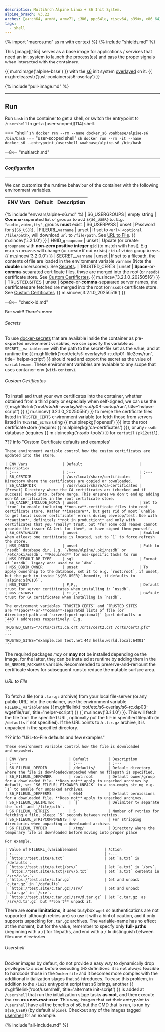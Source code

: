 ```yaml
---
description: MultiArch Alpine Linux + S6 Init System.
alpine_branch: v3.22
arches: [aarch64, armhf, armv7l, i386, ppc64le, riscv64, s390x, x86_64]
tags:
  - shell
---
```


{% import "macros.md" as m with context %}
{% include "shields.md" %}

This [image][155] serves as a base image for applications
/ services that need an init system to launch the process(es) and
pass the proper signals when interacted with the containers.

{{ m.srcimage('alpine-base') }} with the [s6][1] init system
[overlayed][2] on it. {{ m.ghreleasestr('just-containers/s6-overlay') }}

{% include "pull-image.md" %}

---
Run
---

Run `bash` in the container to get a shell, or switch the
entrypoint to `/usershell` to get a [user-scoped][114] shell.

=== "shell"
    ``` sh
    docker run --rm --name docker_s6 woahbase/alpine-s6 /bin/bash
    ```
=== "user-scoped shell"
    ``` sh
    docker run --rm -it --name docker_s6 --entrypoint /usershell woahbase/alpine-s6 /bin/bash
    ```

--8<-- "multiarch.md"

---
##### Configuration
---

We can customize the runtime behaviour of the container with the
following environment variables.

| ENV Vars          | Default         | Description
| :---              | :---            | :---
{% include "envvars/alpine-s6.md" %}
| S6_USERGROUPS     | empty string    | **Comma**-separated list of groups to add `${S6_USER}` to. E.g. `"audio,video,tty"`, groups **must** exist.
| S6_USERPASS       | unset           | Password for `${S6_USER}`.
| FILEURL_`varname` | unset           | If set to `<url>|<optional /file/path>`, will download `url` to `/file/path`. See [URL to File](#url-to-file). {{ m.sincev('3.2.1.0') }}
| HGID_`groupname`  | unset           | Update (or create) `groupname` with **non-zero positive integer** `gid` (to match with host). E.g `HGID_VIDEO=995` will change (or create if not exists) `gid` of `video` group to `995`. {{ m.sincev('3.2.0.0') }}
| SECRET__`varname` | unset           | If set to a filepath, the contents of file are loaded in the environment variable `varname` (Note the **double** underscores). See [Secrets](#secrets).
| TRUSTED_CERTS     | unset           | **Space**-or-**comma**-separated certificate files, those are merged into the root (or `nssdb`) certificate store. See [Custom Certificates](#custom-certificates). {{ m.sincev('3.2.1.0_20250516') }}
| TRUSTED_SITES     | unset           | **Space**-or-**comma**-separated server names, the certificates are fetched are merged into the root (or `nssdb`) certificate store. See [Custom Certificates](#custom-certificates). {{ m.sincev('3.2.1.0_20250516') }}

--8<-- "check-id.md"

But wait!! There's more...

###### Secrets

To use [docker-secrets][3] that are available inside the container
as pre-exported environment variables, we can specify the variable
as `SECRET__variablename` with the path to the secret-file set
as the value, and at runtime the {{
m.ghfilelink('root/etc/s6-overlay/s6-rc.d/p01-file2env/run',
title='helper-script') }} should read and export the secret as
the value of `variablename`. These environment variables are
available to any scope that uses container-env (`with-contenv`).

###### Custom Certificates

To install and trust your own certificates into the container,
whether obtained from a third party or especially when
self-signed, we can use the {{
m.ghfilelink('root/etc/s6-overlay/s6-rc.d/p04-certup/run',
title='helper-script') }} {{ m.sincev('3.2.1.0_20250516') }} to merge the
certificate files listed in `TRUSTED_CERTS` environment variable
(or fetch those from servers listed in `TRUSTED_SITES` using
{{ m.alpinepkg('openssl') }}) into the root certificate store
(requires {{ m.alpinepkg('ca-certificates') }}), or any `nssdb`
database (requires {{ m.alpinepkg('nssdb-tools') }} for
`certutil` / `pk12util`).

??? info "Custom Certificate defaults and examples"

    These environment variable control how the custom certificates are
    updated into the store.

    | ENV Vars                | Default                          | Description
    | :---                    | :---                             | :---
    | S6_CERTDIR              | /usr/local/share/certificates    | Directory where the certificates are copied or downloaded.
    | S6_CACERTDIR            | /usr/local/share/ca-certificates | (Preset) Directory where the CA certificates are (checked and if success) moved into, before merge. This ensures we don't end up adding non-CA certificates in the root certificate store.
    | S6_CACERT_INCLUDE_NONCA | unset                            | Set to `true` to enable including **non-ca**-certificate files into root certificate store. Rather **insecure**, but gets rid of most `unable to get local issuer certificate` errors during develop/test. Use with **caution**, definitely **not in production** and only with certificates that you *really* trust, but *for some odd reason cannot provide the issuer-CA-Cert for them*, or have signed them yourself.
    | S6_CERTUPDATE           | unset                            | Enabled when atleast one certificate is located, set to `1` to force-refresh the store.
    | NSS_DBDIR               | unset                            | Path to `nssdb` database dir. E.g. `/home/alpine/.pki/nssdb` or `/etc/pki/nssdb`. **Required** for nss-specific tasks to run.
    | NSS_DEFAULT_DB_TYPE     | sql                              | Format of `nssdb`, legacy ones used to be `dbm`.
    | NSS_DBDIR_OWNER         | unset                            | To apply ownership to the database, set it to e.g. `root:root`, if unset, but the path in inside `${S6_USER}`-homedir, it defaults to `alpine:${PGID}`.
    | NSS_TRUST               | P,P,,                            | Default trust for server certificates when installing in `nssdb`.
    | NSS_CATRUST             | CT,C,C,                          | Default trust for CA certificates when installing in `nssdb`.

    The environment variables `TRUSTED_CERTS` and `TRUSTED_SITES`
    are **space**-or-**comma**-separated lists of file (or
    directory) path and `server[:port-optional]` (port defaults to
    `443`) addresses respectively. E.g.
    ```
    TRUSTED_CERTS="/crts/cert1.ca.crt /crts/cert2.crt /crts/cert3.pfx"
    ```
    ```
    TRUSTED_SITES="example.com test.net:443 hello.world.local:64801"
    ```

The required packages *may* or **may not** be installed
depending on the image, for the latter, they can be installed
at runtime by adding them in the `S6_NEEDED_PACKAGES`
variable. Recommended to preserve-and-remount the certificate
stores for subsequent runs to reduce the mutable surface area.

###### URL to File

To fetch a file (or a `.tar.gz` archive) from your local
file-server (or any public URL) into the container, use the
environment variable `FILEURL_variablename`
{{ m.ghfilelink('root/etc/s6-overlay/s6-rc.d/p03-wgetfile/run',
title='helper-script') }} {{ m.sincev('3.2.1.0') }}. This will
fetch the file from the specified URL, optionally put the file
in specified filepath (in `/defaults` if not specified). If
the URL points to a `.tar.gz` archive, it is unpacked in the
specified directory.

??? info "URL-to-File defaults and few examples"

    These environment variable control how the file is downloaded
    and unpacked.

    | ENV Vars                   | Default         | Description
    | :---                       | :---            | :---
    | S6_FILEURL_DEFDIR          | /defaults/      | Default directory where the file is downloaded/unpacked when no filepath is specified.
    | S6_FILEURL_DEFOWNER        | root:root       | Default owner/group for a downloaded file. **Does not** apply to unpacked archives by default, set `S6_FILEURL_FIXOWNER_UNPACK` to a non-empty string e.g. `1` to enable for unpacked archives.
    | S6_FILEURL_DEFPERMS        | 0644            | Default permissions for a downloaded file. **Does not** apply to unpacked archives.
    | S6_FILEURL_DELIMITER       | `|`             | Delimiter to separate the `url` and `/file/path`.
    | S6_FILEURL_RETRIES         | 5               | Number of retries for fetching a file, sleeps `5` seconds between retries.
    | S6_FILEURL_STRIPCOMPONENTS | 0               | For stripping directories when unpacking a downloaded archive.
    | S6_FILEURL_TMPDIR          | /tmp/           | Directory where the temporary file is downloaded before moving into proper place.

    For example,

    | Value of FILEURL_(variablename)            | Action
    | :---                                       | :---
    | `https://test.site/a.txt`                  | Get `a.txt` in `/defaults`.
    | `https://test.site/a.txt|/srv/`            | Get `a.txt` in `/srv`.
    | `https://test.site/a.txt|/srv/b.txt`       | Get `a.txt` contents in `/srv/b.txt`.
    | `https://test.site/c.tar.gz`               | Get and unpack `c.tar.gz` in `/defaults`.
    | `https://test.site/c.tar.gz|/srv/`         | Get and unpack `c.tar.gz` in `/srv`.
    | `https://test.site/c.tar.gz|/srv/d.tar.gz` | Get `c.tar.gz` as `/srv/d.tar.gz` but **don't** unpack it.

There are **some limitations**, it uses busybox `wget` so
authentications are not supported (although retries are) so use it
with a hint of caution, and it only supports unpacking for
`.tar.gz` archives. The variable-name has no effect at the moment,
but for the value, remember to specify only **full-paths** (beginning
with a `/`) for filepaths, and end with a `/` to distinguish
between files and directories.

###### Usershell

Docker images by default, do not provide a easy way to dynamically
drop privileges to a user before executing `CMD` definitions, it
is not always feasible to hardcode those in the `Dockerfile` and
it becomes more complex with the additional initialization stages
that `s6` introduces. To ease this problem, in addition to the
`/init` entrypoint script that s6 brings, another {{
m.ghfilelink('root/usershell', title='alternate init-script') }}
is added at `/usershell` that run the initialization stage tasks
**as root**, and then execute the `CMD` **as a not-root
user**. This way, images that set their entrypoint to
`/usershell` have all the benefits of s6, but the CMD that is
run, is run by `${S6_USER}` (by default `alpine`). Checkout any of
the images tagged [usershell][4] for an example.

[1]: https://skarnet.org/software/s6/
[2]: https://github.com/just-containers/s6-overlay
[3]: https://docs.docker.com/engine/reference/commandline/secret/
[4]: /images/index.md#tag:usershell
[5]: https://github.com/just-containers/s6-overlay/blob/master/MOVING-TO-V3.md
[6]: https://skarnet.org/software/s6-rc/s6-rc-compile.html
[7]: https://skarnet.org/software/s6/servicedir.html

{% include "all-include.md" %}
